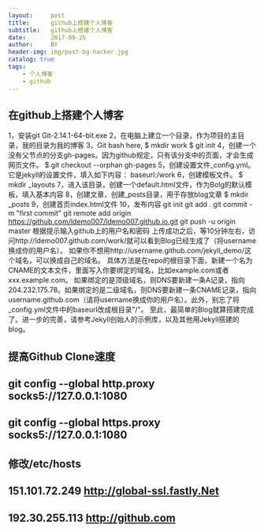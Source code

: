 ```yaml
---
layout:     post
title:      github上搭建个人博客
subtitle:   github上搭建个人博客
date:       2017-09-25
author:     BY
header-img: img/post-bg-hacker.jpg
catalog: true
tags:
    - 个人博客
    - github
---
```


## 在github上搭建个人博客
1，安装git Git-2.14.1-64-bit.exe
2，在电脑上建立一个目录，作为项目的主目录，我的目录为我的博客
3，Git bash here,
	$ mkdir work 
	$ git init
4，创建一个没有父节点的分支gh-pages。因为github规定，只有该分支中的页面，才会生成网页文件。
	$ git checkout --orphan gh-pages
5，创建设置文件_config.yml。它是jekyll的设置文件，填入如下内容：
	baseurl:/work
6，创建模板文件。
   $ mkdir _layouts
7，进入该目录，创建一个default.html文件，作为Bolg的默认模板，填入基本内容
8，创建文章，创建_posts目录，用于存放blog文章
   $ mkdir _posts
9，创建首页index.html文件
10，发布内容
	git init
	git add .
	git commit -m "first commit"
	git remote add origin https://github.com/ldemo007/ldemo007.github.io.git
	git push -u origin master
	根据提示输入github上的用户名和密码
上传成功之后，等10分钟左右，访问http://ldemo007.github.com/work/就可以看到Blog已经生成了（将username换成你的用户名）。
如果你不想用http://username.github.com/jekyll_demo/这个域名，可以换成自己的域名。
具体方法是在repo的根目录下面，新建一个名为CNAME的文本文件，里面写入你要绑定的域名，比如example.com或者xxx.example.com。
如果绑定的是顶级域名，则DNS要新建一条A记录，指向204.232.175.78。如果绑定的是二级域名，则DNS要新建一条CNAME记录，指向username.github.com（请将username换成你的用户名）。此外，别忘了将_config.yml文件中的baseurl改成根目录"/"。
至此，最简单的Blog就算搭建完成了。进一步的完善，请参考Jekyll创始人的示例库，以及其他用Jekyll搭建的blog。

## 提高Github Clone速度

## git config --global http.proxy socks5://127.0.0.1:1080
## git config --global https.proxy socks5://127.0.0.1:1080
## 修改/etc/hosts 
## 151.101.72.249 http://global-ssl.fastly.Net
## 192.30.255.113 http://github.com








